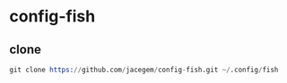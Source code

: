 # config-fish

## clone

```s
git clone https://github.com/jacegem/config-fish.git ~/.config/fish
```

